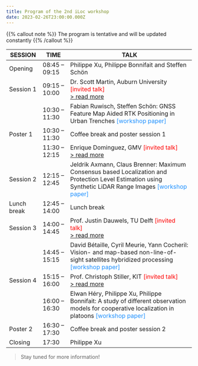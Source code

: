 ```yaml
---
title: Program of the 2nd iLoc workshop
date: 2023-02-26T23:00:00.000Z
---
```


{{% callout note %}} The program is tentative and will be updated constantly {{% /callout %}}

|    SESSION      |      TIME     |                                              TALK                                                             | 
|-----------------|---------------|---------------------------------------------------------------------------------------------------------------|
| Opening         | 08:45 – 09:15 | Philippe Xu, Philippe Bonnifait and Steffen Schön |
| Session 1       | 09:15 – 10:00 | Dr. Scott Martin, Auburn University <span style="color: Red;">[invited talk]</span> <br>[> read more](/speaker/martin/) |
|                 | 10:30 – 11:30 | Fabian Ruwisch, Steffen Schön: GNSS Feature Map Aided RTK Positioning in Urban Trenches <span style="color: DodgerBlue;">[workshop paper]</span>|
| Poster 1        | 10:30 – 11:30 | Coffee break and poster session 1                                                                             |
|                 | 11:30 – 12:15 | Enrique Dominguez, GMV <span style="color: Red;">[invited talk]</span><br>[> read more](/speaker/dominguez/)|
| Session 2       | 12:15 – 12:45 | Jeldrik Axmann, Claus Brenner: Maximum Consensus based Localization and Protection Level Estimation using Synthetic LiDAR Range Images <span style="color: DodgerBlue;">[workshop paper]</span>|
| Lunch break     | 12:45 – 14:00 | Lunch break                                  |
| Session 3       | 14:00 – 14:45 | Prof. Justin Dauwels, TU Delft <span style="color: Red;">[invited talk]</span><br>[> read more](/speaker/dauwels/)|
|                 | 14:45 – 15:15 | David Bétaille, Cyril Meurie, Yann Cocheril: Vision- and map-based non-line-of-sight satellites hybridized processing <span style="color: DodgerBlue;">[workshop paper]</span>|
| Session 4       | 15:15 – 16:00 | Prof. Christoph Stiller, KIT <span style="color: Red;">[invited talk]</span><br>[> read more](/speaker/stiller/)|
|                 | 16:00 – 16:30 | Elwan Héry, Philippe Xu, Philippe Bonnifait: A study of different observation models for cooperative localization in platoons <span style="color: DodgerBlue;">[workshop paper]</span>|
| Poster 2        | 16:30 – 17:30 | Coffee break and poster session 2|
| Closing         | 17:30         | Philippe Xu |

> Stay tuned for more information!
